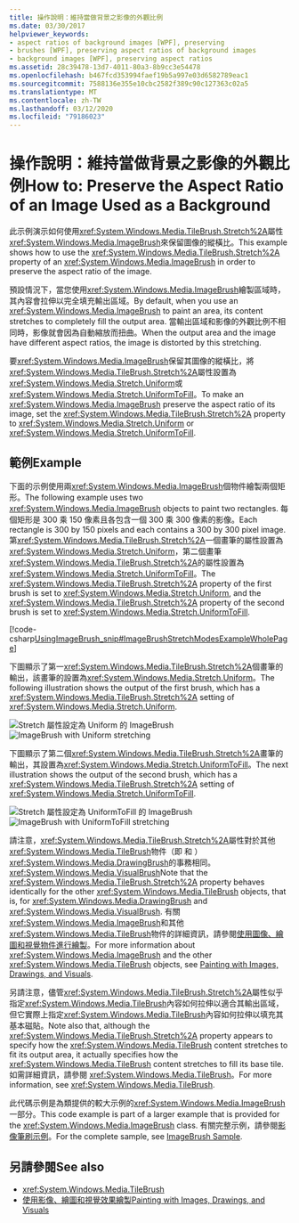 ```yaml
---
title: 操作說明：維持當做背景之影像的外觀比例
ms.date: 03/30/2017
helpviewer_keywords:
- aspect ratios of background images [WPF], preserving
- brushes [WPF], preserving aspect ratios of background images
- background images [WPF], preserving aspect ratios
ms.assetid: 28c39478-13d7-4011-80a3-8b9cc3e54478
ms.openlocfilehash: b467fcd353994faef19b5a997e03d6582789eac1
ms.sourcegitcommit: 7588136e355e10cbc2582f389c90c127363c02a5
ms.translationtype: MT
ms.contentlocale: zh-TW
ms.lasthandoff: 03/12/2020
ms.locfileid: "79186023"
---
```

# <a name="how-to-preserve-the-aspect-ratio-of-an-image-used-as-a-background"></a><span data-ttu-id="0a511-102">操作說明：維持當做背景之影像的外觀比例</span><span class="sxs-lookup"><span data-stu-id="0a511-102">How to: Preserve the Aspect Ratio of an Image Used as a Background</span></span>
<span data-ttu-id="0a511-103">此示例演示如何使用<xref:System.Windows.Media.TileBrush.Stretch%2A>屬性<xref:System.Windows.Media.ImageBrush>來保留圖像的縱橫比。</span><span class="sxs-lookup"><span data-stu-id="0a511-103">This example shows how to use the <xref:System.Windows.Media.TileBrush.Stretch%2A> property of an <xref:System.Windows.Media.ImageBrush> in order to preserve the aspect ratio of the image.</span></span>  
  
 <span data-ttu-id="0a511-104">預設情況下，當您使用<xref:System.Windows.Media.ImageBrush>繪製區域時，其內容會拉伸以完全填充輸出區域。</span><span class="sxs-lookup"><span data-stu-id="0a511-104">By default, when you use an <xref:System.Windows.Media.ImageBrush> to paint an area, its content stretches to completely fill the output area.</span></span> <span data-ttu-id="0a511-105">當輸出區域和影像的外觀比例不相同時，影像就會因為自動縮放而扭曲。</span><span class="sxs-lookup"><span data-stu-id="0a511-105">When the output area and the image have different aspect ratios, the image is distorted by this stretching.</span></span>  
  
 <span data-ttu-id="0a511-106">要<xref:System.Windows.Media.ImageBrush>保留其圖像的縱橫比，將<xref:System.Windows.Media.TileBrush.Stretch%2A>屬性設置為<xref:System.Windows.Media.Stretch.Uniform>或<xref:System.Windows.Media.Stretch.UniformToFill>。</span><span class="sxs-lookup"><span data-stu-id="0a511-106">To make an <xref:System.Windows.Media.ImageBrush> preserve the aspect ratio of its image, set the <xref:System.Windows.Media.TileBrush.Stretch%2A> property to <xref:System.Windows.Media.Stretch.Uniform> or <xref:System.Windows.Media.Stretch.UniformToFill>.</span></span>  
  
## <a name="example"></a><span data-ttu-id="0a511-107">範例</span><span class="sxs-lookup"><span data-stu-id="0a511-107">Example</span></span>  
 <span data-ttu-id="0a511-108">下面的示例使用兩<xref:System.Windows.Media.ImageBrush>個物件繪製兩個矩形。</span><span class="sxs-lookup"><span data-stu-id="0a511-108">The following example uses two <xref:System.Windows.Media.ImageBrush> objects to paint two rectangles.</span></span> <span data-ttu-id="0a511-109">每個矩形是 300 乘 150 像素且各包含一個 300 乘 300 像素的影像。</span><span class="sxs-lookup"><span data-stu-id="0a511-109">Each rectangle is 300 by 150 pixels and each contains a 300 by 300 pixel image.</span></span> <span data-ttu-id="0a511-110">第<xref:System.Windows.Media.TileBrush.Stretch%2A>一個畫筆的屬性設置為<xref:System.Windows.Media.Stretch.Uniform>，第二個畫筆<xref:System.Windows.Media.TileBrush.Stretch%2A>的屬性設置為<xref:System.Windows.Media.Stretch.UniformToFill>。</span><span class="sxs-lookup"><span data-stu-id="0a511-110">The <xref:System.Windows.Media.TileBrush.Stretch%2A> property of the first brush is set to <xref:System.Windows.Media.Stretch.Uniform>, and the <xref:System.Windows.Media.TileBrush.Stretch%2A> property of the second brush is set to <xref:System.Windows.Media.Stretch.UniformToFill>.</span></span>  
  
 [!code-csharp[UsingImageBrush_snip#ImageBrushStretchModesExampleWholePage](~/samples/snippets/csharp/VS_Snippets_Wpf/UsingImageBrush_snip/CSharp/StretchModes.cs#imagebrushstretchmodesexamplewholepage)]  
  
 <span data-ttu-id="0a511-111">下圖顯示了第一<xref:System.Windows.Media.TileBrush.Stretch%2A>個畫筆的輸出，該畫筆的設置為<xref:System.Windows.Media.Stretch.Uniform>。</span><span class="sxs-lookup"><span data-stu-id="0a511-111">The following illustration shows the output of the first brush, which has a <xref:System.Windows.Media.TileBrush.Stretch%2A> setting of <xref:System.Windows.Media.Stretch.Uniform>.</span></span>  
  
 <span data-ttu-id="0a511-112">![Stretch 屬性設定為 Uniform 的 ImageBrush](./media/graphicsmm-imagebrushuniformstretch.jpg "graphicsmm_ImageBrushUniformStretch")</span><span class="sxs-lookup"><span data-stu-id="0a511-112">![ImageBrush with Uniform stretching](./media/graphicsmm-imagebrushuniformstretch.jpg "graphicsmm_ImageBrushUniformStretch")</span></span>  
  
 <span data-ttu-id="0a511-113">下圖顯示了第二個<xref:System.Windows.Media.TileBrush.Stretch%2A>畫筆的輸出，其設置為<xref:System.Windows.Media.Stretch.UniformToFill>。</span><span class="sxs-lookup"><span data-stu-id="0a511-113">The next illustration shows the output of the second brush, which has a <xref:System.Windows.Media.TileBrush.Stretch%2A> setting of <xref:System.Windows.Media.Stretch.UniformToFill>.</span></span>  
  
 <span data-ttu-id="0a511-114">![Stretch 屬性設定為 UniformToFill 的 ImageBrush](./media/graphicsmm-imagebrushuniformtofillstretch.jpg "graphicsmm_ImageBrushUniformToFillStretch")</span><span class="sxs-lookup"><span data-stu-id="0a511-114">![ImageBrush with UniformToFill stretching](./media/graphicsmm-imagebrushuniformtofillstretch.jpg "graphicsmm_ImageBrushUniformToFillStretch")</span></span>  
  
 <span data-ttu-id="0a511-115">請注意，<xref:System.Windows.Media.TileBrush.Stretch%2A>屬性對於其他<xref:System.Windows.Media.TileBrush>物件（即 和 ）<xref:System.Windows.Media.DrawingBrush>的事務相同。 <xref:System.Windows.Media.VisualBrush></span><span class="sxs-lookup"><span data-stu-id="0a511-115">Note that the <xref:System.Windows.Media.TileBrush.Stretch%2A> property behaves identically for the other <xref:System.Windows.Media.TileBrush> objects, that is, for <xref:System.Windows.Media.DrawingBrush> and <xref:System.Windows.Media.VisualBrush>.</span></span> <span data-ttu-id="0a511-116">有關<xref:System.Windows.Media.ImageBrush>和其他<xref:System.Windows.Media.TileBrush>物件的詳細資訊，請參閱[使用圖像、繪圖和視覺物件進行繪製](painting-with-images-drawings-and-visuals.md)。</span><span class="sxs-lookup"><span data-stu-id="0a511-116">For more information about <xref:System.Windows.Media.ImageBrush> and the other <xref:System.Windows.Media.TileBrush> objects, see [Painting with Images, Drawings, and Visuals](painting-with-images-drawings-and-visuals.md).</span></span>  
  
 <span data-ttu-id="0a511-117">另請注意，儘管<xref:System.Windows.Media.TileBrush.Stretch%2A>屬性似乎指定<xref:System.Windows.Media.TileBrush>內容如何拉伸以適合其輸出區域，但它實際上指定<xref:System.Windows.Media.TileBrush>內容如何拉伸以填充其基本磁貼。</span><span class="sxs-lookup"><span data-stu-id="0a511-117">Note also that, although the <xref:System.Windows.Media.TileBrush.Stretch%2A> property appears to specify how the <xref:System.Windows.Media.TileBrush> content stretches to fit its output area, it actually specifies how the <xref:System.Windows.Media.TileBrush> content stretches to fill its base tile.</span></span> <span data-ttu-id="0a511-118">如需詳細資訊，請參閱 <xref:System.Windows.Media.TileBrush>。</span><span class="sxs-lookup"><span data-stu-id="0a511-118">For more information, see <xref:System.Windows.Media.TileBrush>.</span></span>  
  
 <span data-ttu-id="0a511-119">此代碼示例是為類提供的較大示例的<xref:System.Windows.Media.ImageBrush>一部分。</span><span class="sxs-lookup"><span data-stu-id="0a511-119">This code example is part of a larger example that is provided for the <xref:System.Windows.Media.ImageBrush> class.</span></span> <span data-ttu-id="0a511-120">有關完整示例，請參閱[影像筆刷示例](https://github.com/Microsoft/WPF-Samples/tree/master/Graphics/ImageBrush)。</span><span class="sxs-lookup"><span data-stu-id="0a511-120">For the complete sample, see [ImageBrush Sample](https://github.com/Microsoft/WPF-Samples/tree/master/Graphics/ImageBrush).</span></span>  
  
## <a name="see-also"></a><span data-ttu-id="0a511-121">另請參閱</span><span class="sxs-lookup"><span data-stu-id="0a511-121">See also</span></span>

- <xref:System.Windows.Media.TileBrush>
- [<span data-ttu-id="0a511-122">使用影像、繪圖和視覺效果繪製</span><span class="sxs-lookup"><span data-stu-id="0a511-122">Painting with Images, Drawings, and Visuals</span></span>](painting-with-images-drawings-and-visuals.md)
